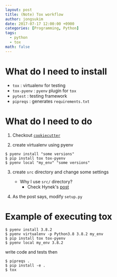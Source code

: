 ```yaml
---
layout: post
title: (Note) Tox workflow
author: jongsukim
date: 2017-07-17 12:00:00 +0900
categories: [Programming, Python]
tags:
  - python
  - tox
math: false
---
```


# What do I need to install

* `tox` : virtualenv for testing
* `tox-pyenv` : `pyenv` plugin for `tox`
* `pytest` : testing framework
* `pipreqs` : generates `requirements.txt`

# What do I need to do

1. Checkout [`cookiecutter`](https://github.com/audreyr/cookiecutter)

2. create virtualenv using pyenv

```shell
$ pyenv install "some versions"
$ pip install tox tox-pyenv
$ pyenv local "my_env" "some versions"
```

3. create `src` directory and change some settings

   * Why I use `src/` directory?
     * Check Hynek's [post](https://hynek.me/articles/testing-packaging/)

1. As the post says, modify `setup.py`


# Example of executing tox

```shell
$ pyenv install 3.8.2
$ pyenv virtualenv -p Python3.8 3.8.2 my_env
$ pip install tox tox-pyenv
$ pyenv local my_env 3.8.2
```

  write code and tests then

```shell
$ pipreqs .
$ pip install -e .
$ tox
```


